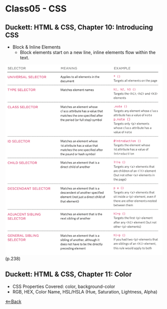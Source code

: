 # Class05 - CSS

## Duckett: HTML & CSS, Chapter 10: Introducing CSS

- Block & Inline Elements
  - Block elements start on a new line, inline elements flow within the text.

![css-selectors](css-selectors.png)  
(p.238)

## Duckett: HTML & CSS, Chapter 11: Color

- CSS Properties Covered: color, background-color
- RGB, HEX, Color Name, HSL/HSLA (Hue, Saturation, Lightness, Alpha)

[<==Back](README.md)